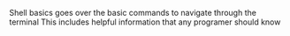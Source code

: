 Shell basics goes over the basic commands to navigate through the terminal
This includes helpful information that any programer should know